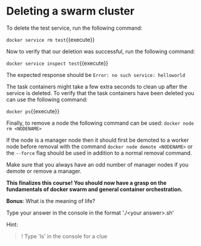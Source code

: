 # Deleting a swarm cluster

To delete the test service, run the following command:

`docker service rm test`{{execute}}

Now to verify that our deletion was successful, run the following command:

`docker service inspect test`{{execute}}

The expected response should be `Error: no such service: helloworld`

The task containers might take a few extra seconds to clean up after the service is deleted. To verify that the task containers have been deleted you can use the following command:

`docker ps`{{execute}}

Finally, to remove a node the following command can be used:
`docker node rm <NODENAME>`

If the node is a manager node then it should first be demoted to a worker node before removal with the command `docker node demote <NODENAME>` or the `--force` flag should be used in addition to a normal removal command.

Make sure that you always have an odd number of manager nodes if you demote or remove a manager.

<strong>This finalizes this course! You should now have a grasp on the fundamentals of docker swarm and general container orchestration.</strong>

<strong>Bonus</strong>: What is the meaning of life?

Type your answer in the console in the format './\<your answer\>.sh'

Hint:
>! Type 'ls' in the console for a clue
